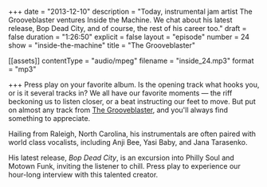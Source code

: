 +++
date = "2013-12-10"
description = "Today, instrumental jam artist The Grooveblaster ventures Inside the Machine. We chat about his latest release, Bop Dead City, and of course, the rest of his career too."
draft = false
duration = "1:26:50"
explicit = false
layout = "episode"
number = 24
show = "inside-the-machine"
title = "The Grooveblaster"

[[assets]]
  contentType = "audio/mpeg"
  filename = "inside_24.mp3"
  format = "mp3"

+++
Press play on your favorite album. Is the opening track what hooks you, or is it several tracks in? We all have our favorite moments &mdash; the riff beckoning us to listen closer, or a beat instructing our feet to move. But put on almost any track from [The Grooveblaster](http://thegrooveblaster.com), and you'll always find something to appreciate.

Hailing from Raleigh, North Carolina, his instrumentals are often paired with world class vocalists, including Anji Bee, Yasi Baby, and Jana Tarasenko.

His latest release, _Bop Dead City_, is an excursion into Philly Soul and Motown Funk, inviting the listener to chill. Press play to experience our hour-long interview with this talented creator.